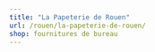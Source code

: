 ```yaml
---
title: "La Papeterie de Rouen"
url: /rouen/la-papeterie-de-rouen/
shop: fournitures de bureau
---
```

